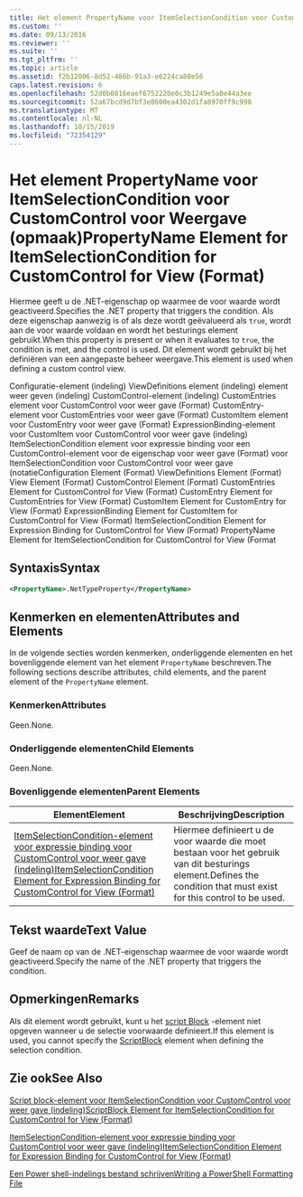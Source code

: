 ```yaml
---
title: Het element PropertyName voor ItemSelectionCondition voor CustomControl voor weer gave (indeling) | Microsoft Docs
ms.custom: ''
ms.date: 09/13/2016
ms.reviewer: ''
ms.suite: ''
ms.tgt_pltfrm: ''
ms.topic: article
ms.assetid: f2b12006-8d52-486b-91a3-e6224ca80e56
caps.latest.revision: 6
ms.openlocfilehash: 52d0b0816eaef6752220e0c3b1249e5a0e44a3ee
ms.sourcegitcommit: 52a67bcd9d7bf3e8600ea4302d1fa8970ff9c998
ms.translationtype: MT
ms.contentlocale: nl-NL
ms.lasthandoff: 10/15/2019
ms.locfileid: "72354129"
---
```

# <a name="propertyname-element-for-itemselectioncondition-for-customcontrol-for-view-format"></a><span data-ttu-id="0245d-102">Het element PropertyName voor ItemSelectionCondition voor CustomControl voor Weergave (opmaak)</span><span class="sxs-lookup"><span data-stu-id="0245d-102">PropertyName Element for ItemSelectionCondition for CustomControl for View (Format)</span></span>

<span data-ttu-id="0245d-103">Hiermee geeft u de .NET-eigenschap op waarmee de voor waarde wordt geactiveerd.</span><span class="sxs-lookup"><span data-stu-id="0245d-103">Specifies the .NET property that triggers the condition.</span></span> <span data-ttu-id="0245d-104">Als deze eigenschap aanwezig is of als deze wordt geëvalueerd als `true`, wordt aan de voor waarde voldaan en wordt het besturings element gebruikt.</span><span class="sxs-lookup"><span data-stu-id="0245d-104">When this property is present or when it evaluates to `true`, the condition is met, and the control is used.</span></span> <span data-ttu-id="0245d-105">Dit element wordt gebruikt bij het definiëren van een aangepaste beheer weergave.</span><span class="sxs-lookup"><span data-stu-id="0245d-105">This element is used when defining a custom control view.</span></span>

<span data-ttu-id="0245d-106">Configuratie-element (indeling) ViewDefinitions element (indeling) element weer geven (indeling) CustomControl-element (indeling) CustomEntries element voor CustomControl voor weer gave (Format) CustomEntry-element voor CustomEntries voor weer gave (Format) CustomItem element voor CustomEntry voor weer gave (Format) ExpressionBinding-element voor CustomItem voor CustomControl voor weer gave (indeling) ItemSelectionCondition element voor expressie binding voor een CustomControl-element voor de eigenschap voor weer gave (Format) voor ItemSelectionCondition voor CustomControl voor weer gave (notatie</span><span class="sxs-lookup"><span data-stu-id="0245d-106">Configuration Element (Format) ViewDefinitions Element (Format) View Element (Format) CustomControl Element (Format) CustomEntries Element for CustomControl for View (Format) CustomEntry Element for CustomEntries for View (Format) CustomItem Element for CustomEntry for View (Format) ExpressionBinding Element for CustomItem for CustomControl for View (Format) ItemSelectionCondition Element for Expression Binding for CustomControl for View (Format) PropertyName Element for ItemSelectionCondition for CustomControl for View (Format</span></span>

## <a name="syntax"></a><span data-ttu-id="0245d-107">Syntaxis</span><span class="sxs-lookup"><span data-stu-id="0245d-107">Syntax</span></span>

```xml
<PropertyName>.NetTypeProperty</PropertyName>
```

## <a name="attributes-and-elements"></a><span data-ttu-id="0245d-108">Kenmerken en elementen</span><span class="sxs-lookup"><span data-stu-id="0245d-108">Attributes and Elements</span></span>

<span data-ttu-id="0245d-109">In de volgende secties worden kenmerken, onderliggende elementen en het bovenliggende element van het element `PropertyName` beschreven.</span><span class="sxs-lookup"><span data-stu-id="0245d-109">The following sections describe attributes, child elements, and the parent element of the `PropertyName` element.</span></span>

### <a name="attributes"></a><span data-ttu-id="0245d-110">Kenmerken</span><span class="sxs-lookup"><span data-stu-id="0245d-110">Attributes</span></span>

<span data-ttu-id="0245d-111">Geen.</span><span class="sxs-lookup"><span data-stu-id="0245d-111">None.</span></span>

### <a name="child-elements"></a><span data-ttu-id="0245d-112">Onderliggende elementen</span><span class="sxs-lookup"><span data-stu-id="0245d-112">Child Elements</span></span>

<span data-ttu-id="0245d-113">Geen.</span><span class="sxs-lookup"><span data-stu-id="0245d-113">None.</span></span>

### <a name="parent-elements"></a><span data-ttu-id="0245d-114">Bovenliggende elementen</span><span class="sxs-lookup"><span data-stu-id="0245d-114">Parent Elements</span></span>

|<span data-ttu-id="0245d-115">Element</span><span class="sxs-lookup"><span data-stu-id="0245d-115">Element</span></span>|<span data-ttu-id="0245d-116">Beschrijving</span><span class="sxs-lookup"><span data-stu-id="0245d-116">Description</span></span>|
|-------------|-----------------|
|[<span data-ttu-id="0245d-117">ItemSelectionCondition-element voor expressie binding voor CustomControl voor weer gave (indeling)</span><span class="sxs-lookup"><span data-stu-id="0245d-117">ItemSelectionCondition Element for Expression Binding for CustomControl for View (Format)</span></span>](./itemselectioncondition-element-for-expressionbinding-for-customcontrol-format.md)|<span data-ttu-id="0245d-118">Hiermee definieert u de voor waarde die moet bestaan voor het gebruik van dit besturings element.</span><span class="sxs-lookup"><span data-stu-id="0245d-118">Defines the condition that must exist for this control to be used.</span></span>|

## <a name="text-value"></a><span data-ttu-id="0245d-119">Tekst waarde</span><span class="sxs-lookup"><span data-stu-id="0245d-119">Text Value</span></span>

<span data-ttu-id="0245d-120">Geef de naam op van de .NET-eigenschap waarmee de voor waarde wordt geactiveerd.</span><span class="sxs-lookup"><span data-stu-id="0245d-120">Specify the name of the .NET property that triggers the condition.</span></span>

## <a name="remarks"></a><span data-ttu-id="0245d-121">Opmerkingen</span><span class="sxs-lookup"><span data-stu-id="0245d-121">Remarks</span></span>

<span data-ttu-id="0245d-122">Als dit element wordt gebruikt, kunt u het [script Block](./scriptblock-element-for-itemselectioncondition-for-customcontrol-for-view-format.md) -element niet opgeven wanneer u de selectie voorwaarde definieert.</span><span class="sxs-lookup"><span data-stu-id="0245d-122">If this element is used, you cannot specify the [ScriptBlock](./scriptblock-element-for-itemselectioncondition-for-customcontrol-for-view-format.md) element when defining the selection condition.</span></span>

## <a name="see-also"></a><span data-ttu-id="0245d-123">Zie ook</span><span class="sxs-lookup"><span data-stu-id="0245d-123">See Also</span></span>

[<span data-ttu-id="0245d-124">Script block-element voor ItemSelectionCondition voor CustomControl voor weer gave (indeling)</span><span class="sxs-lookup"><span data-stu-id="0245d-124">ScriptBlock Element for ItemSelectionCondition for CustomControl for View (Format)</span></span>](./scriptblock-element-for-itemselectioncondition-for-customcontrol-for-view-format.md)

[<span data-ttu-id="0245d-125">ItemSelectionCondition-element voor expressie binding voor CustomControl voor weer gave (indeling)</span><span class="sxs-lookup"><span data-stu-id="0245d-125">ItemSelectionCondition Element for Expression Binding for CustomControl for View (Format)</span></span>](./itemselectioncondition-element-for-expressionbinding-for-customcontrol-format.md)

[<span data-ttu-id="0245d-126">Een Power shell-indelings bestand schrijven</span><span class="sxs-lookup"><span data-stu-id="0245d-126">Writing a PowerShell Formatting File</span></span>](./writing-a-powershell-formatting-file.md)
